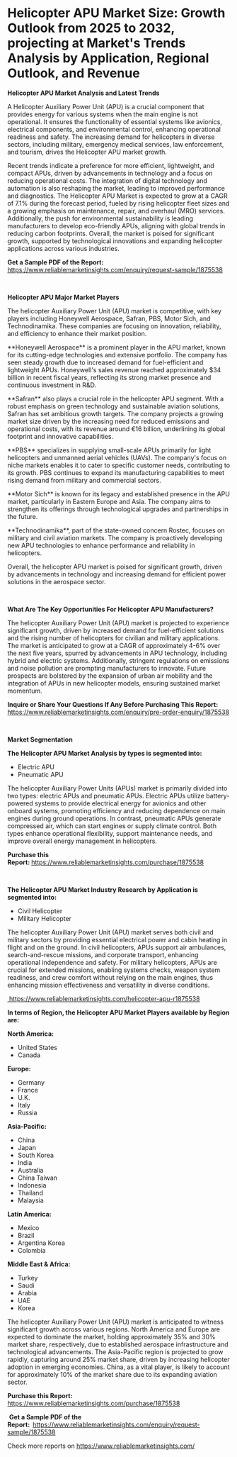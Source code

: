 <p><h1>Helicopter APU Market Size: Growth Outlook from 2025 to 2032, projecting at Market's Trends Analysis by Application, Regional Outlook, and Revenue</h1></p><p><strong>Helicopter APU Market Analysis and Latest Trends</strong></p>
<p><p>A Helicopter Auxiliary Power Unit (APU) is a crucial component that provides energy for various systems when the main engine is not operational. It ensures the functionality of essential systems like avionics, electrical components, and environmental control, enhancing operational readiness and safety. The increasing demand for helicopters in diverse sectors, including military, emergency medical services, law enforcement, and tourism, drives the Helicopter APU market growth.</p><p>Recent trends indicate a preference for more efficient, lightweight, and compact APUs, driven by advancements in technology and a focus on reducing operational costs. The integration of digital technology and automation is also reshaping the market, leading to improved performance and diagnostics. The Helicopter APU Market is expected to grow at a CAGR of 7.1% during the forecast period, fueled by rising helicopter fleet sizes and a growing emphasis on maintenance, repair, and overhaul (MRO) services. Additionally, the push for environmental sustainability is leading manufacturers to develop eco-friendly APUs, aligning with global trends in reducing carbon footprints. Overall, the market is poised for significant growth, supported by technological innovations and expanding helicopter applications across various industries.</p></p>
<p><strong>Get a Sample PDF of the Report:&nbsp;</strong> <a href="https://www.reliablemarketinsights.com/enquiry/request-sample/1875538?utm_campaign=3583&utm_medium=2&utm_source=Github&utm_content=ia&utm_term=10042025&utm_id=helicopter-apu">https://www.reliablemarketinsights.com/enquiry/request-sample/1875538</a></p>
<p>&nbsp;</p>
<p><strong>Helicopter APU Major Market Players</strong></p>
<p><p>The helicopter Auxiliary Power Unit (APU) market is competitive, with key players including Honeywell Aerospace, Safran, PBS, Motor Sich, and Technodinamika. These companies are focusing on innovation, reliability, and efficiency to enhance their market position.</p><p>**Honeywell Aerospace** is a prominent player in the APU market, known for its cutting-edge technologies and extensive portfolio. The company has seen steady growth due to increased demand for fuel-efficient and lightweight APUs. Honeywell's sales revenue reached approximately $34 billion in recent fiscal years, reflecting its strong market presence and continuous investment in R&D.</p><p>**Safran** also plays a crucial role in the helicopter APU segment. With a robust emphasis on green technology and sustainable aviation solutions, Safran has set ambitious growth targets. The company projects a growing market size driven by the increasing need for reduced emissions and operational costs, with its revenue around €16 billion, underlining its global footprint and innovative capabilities.</p><p>**PBS** specializes in supplying small-scale APUs primarily for light helicopters and unmanned aerial vehicles (UAVs). The company's focus on niche markets enables it to cater to specific customer needs, contributing to its growth. PBS continues to expand its manufacturing capabilities to meet rising demand from military and commercial sectors.</p><p>**Motor Sich** is known for its legacy and established presence in the APU market, particularly in Eastern Europe and Asia. The company aims to strengthen its offerings through technological upgrades and partnerships in the future.</p><p>**Technodinamika**, part of the state-owned concern Rostec, focuses on military and civil aviation markets. The company is proactively developing new APU technologies to enhance performance and reliability in helicopters.</p><p>Overall, the helicopter APU market is poised for significant growth, driven by advancements in technology and increasing demand for efficient power solutions in the aerospace sector.</p></p>
<p>&nbsp;</p>
<p><strong>What Are The Key Opportunities For Helicopter APU Manufacturers?</strong></p>
<p><p>The helicopter Auxiliary Power Unit (APU) market is projected to experience significant growth, driven by increased demand for fuel-efficient solutions and the rising number of helicopters for civilian and military applications. The market is anticipated to grow at a CAGR of approximately 4-6% over the next five years, spurred by advancements in APU technology, including hybrid and electric systems. Additionally, stringent regulations on emissions and noise pollution are prompting manufacturers to innovate. Future prospects are bolstered by the expansion of urban air mobility and the integration of APUs in new helicopter models, ensuring sustained market momentum.</p></p>
<p><strong>Inquire or Share Your Questions If Any Before Purchasing This Report:</strong> <a href="https://www.reliablemarketinsights.com/enquiry/pre-order-enquiry/1875538?utm_campaign=3583&utm_medium=2&utm_source=Github&utm_content=ia&utm_term=10042025&utm_id=helicopter-apu">https://www.reliablemarketinsights.com/enquiry/pre-order-enquiry/1875538</a></p>
<p>&nbsp;</p>
<p><strong>Market Segmentation</strong></p>
<p><strong>The Helicopter APU Market Analysis by types is segmented into:</strong></p>
<p><ul><li>Electric APU</li><li>Pneumatic APU</li></ul></p>
<p><p>The helicopter Auxiliary Power Units (APUs) market is primarily divided into two types: electric APUs and pneumatic APUs. Electric APUs utilize battery-powered systems to provide electrical energy for avionics and other onboard systems, promoting efficiency and reducing dependence on main engines during ground operations. In contrast, pneumatic APUs generate compressed air, which can start engines or supply climate control. Both types enhance operational flexibility, support maintenance needs, and improve overall energy management in helicopters.</p></p>
<p><strong>Purchase this Report:&nbsp;</strong><a href="https://www.reliablemarketinsights.com/purchase/1875538?utm_campaign=3583&utm_medium=2&utm_source=Github&utm_content=ia&utm_term=10042025&utm_id=helicopter-apu">https://www.reliablemarketinsights.com/purchase/1875538</a></p>
<p>&nbsp;</p>
<p><strong>The Helicopter APU Market Industry Research by Application is segmented into:</strong></p>
<p><ul><li>Civil Helicopter</li><li>Military Helicopter</li></ul></p>
<p><p>The helicopter Auxiliary Power Unit (APU) market serves both civil and military sectors by providing essential electrical power and cabin heating in flight and on the ground. In civil helicopters, APUs support air ambulances, search-and-rescue missions, and corporate transport, enhancing operational independence and safety. For military helicopters, APUs are crucial for extended missions, enabling systems checks, weapon system readiness, and crew comfort without relying on the main engines, thus enhancing mission effectiveness and versatility in diverse conditions.</p></p>
<p><a href="https://www.reliablemarketinsights.com/helicopter-apu-r1875538?utm_campaign=3583&utm_medium=2&utm_source=Github&utm_content=ia&utm_term=10042025&utm_id=helicopter-apu">&nbsp;https://www.reliablemarketinsights.com/helicopter-apu-r1875538</a></p>
<p><strong>In terms of Region, the Helicopter APU Market Players available by Region are:</strong></p>
<p>
    <p> <strong> North America: </strong>
        <ul>
            <li>United States</li>
            <li>Canada</li>
        </ul>
        </p> 
    <p> <strong> Europe: </strong>
        <ul>
            <li>Germany</li>
            <li>France</li>
            <li>U.K.</li>
            <li>Italy</li>
            <li>Russia</li>
        </ul>
        </p> 
    <p> <strong> Asia-Pacific: </strong>
        <ul>
            <li>China</li>
            <li>Japan</li>
            <li>South Korea</li>
            <li>India</li>
            <li>Australia</li>
            <li>China Taiwan</li>
            <li>Indonesia</li>
            <li>Thailand</li>
            <li>Malaysia</li>
        </ul>
        </p> 
    <p> <strong> Latin America: </strong>
        <ul>
            <li>Mexico</li>
            <li>Brazil</li>
            <li>Argentina Korea</li>
            <li>Colombia</li>
        </ul>
        </p> 
    <p> <strong> Middle East & Africa: </strong>
        <ul>
            <li>Turkey</li>
            <li>Saudi</li>
            <li>Arabia</li>
            <li>UAE</li>
            <li>Korea</li>
        </ul>
    </p>
    </p>
<p><p>The helicopter Auxiliary Power Unit (APU) market is anticipated to witness significant growth across various regions. North America and Europe are expected to dominate the market, holding approximately 35% and 30% market share, respectively, due to established aerospace infrastructure and technological advancements. The Asia-Pacific region is projected to grow rapidly, capturing around 25% market share, driven by increasing helicopter adoption in emerging economies. China, as a vital player, is likely to account for approximately 10% of the market share due to its expanding aviation sector.</p></p>
<p><strong>Purchase this Report: </strong><a href="https://www.reliablemarketinsights.com/purchase/1875538?utm_campaign=3583&utm_medium=2&utm_source=Github&utm_content=ia&utm_term=10042025&utm_id=helicopter-apu">https://www.reliablemarketinsights.com/purchase/1875538</a></p>
<p>&nbsp;<strong>Get a Sample PDF of the Report:&nbsp;&nbsp;</strong><a href="https://www.reliablemarketinsights.com/enquiry/request-sample/1875538?utm_campaign=3583&utm_medium=2&utm_source=Github&utm_content=ia&utm_term=10042025&utm_id=helicopter-apu">https://www.reliablemarketinsights.com/enquiry/request-sample/1875538</a></p>
<p><strong></strong></p>
<p>Check more reports on <a href="https://www.reliablemarketinsights.com/?utm_campaign=3583&utm_medium=2&utm_source=Github&utm_content=ia&utm_term=10042025&utm_id=helicopter-apu">https://www.reliablemarketinsights.com/</a></p>